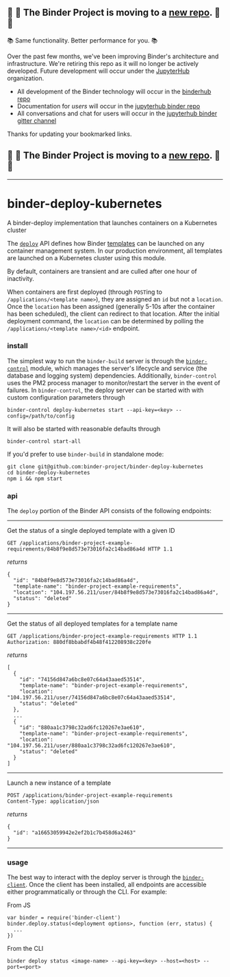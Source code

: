 ## :dash: :dash: **The Binder Project is moving to a [new repo](https://github.com/jupyterhub/binderhub).** :dash: :dash:

:books: Same functionality. Better performance for you. :books:

Over the past few months, we've been improving Binder's architecture and infrastructure. We're retiring this repo as it will no longer be actively developed. Future development will occur under the [JupyterHub](https://github.com/jupyterhub/) organization.

* All development of the Binder technology will occur in the [binderhub repo](https://github.com/jupyterhub/binderhub)
* Documentation for *users* will occur in the [jupyterhub binder repo](https://github.com/jupyterhub/binder) 
* All conversations and chat for users will occur in the [jupyterhub binder gitter channel](https://gitter.im/jupyterhub/binder)

Thanks for updating your bookmarked links.

## :dash: :dash: **The Binder Project is moving to a [new repo](https://github.com/jupyterhub/binderhub).** :dash: :dash:

---

# binder-deploy-kubernetes
A binder-deploy implementation that launches containers on a Kubernetes cluster

The [`deploy`](https://github.com/binder-project/binder-protocol/blob/master/index.js#L262) API
defines how Binder
[templates](https://github.com/binder-project/binder-build#constructing-a-template-from-an-image)
can be launched on any container management system. In our production environment, all templates
are launched on a Kubernetes cluster using this module.

By default, containers are transient and are culled after one hour of inactivity.

When containers are first deployed (through `POST`ing to `/applications/<template name>`), they
are assigned an `id` but not a `location`. Once the `location` has been assigned (generally 5-10s
after the container has been scheduled), the client can redirect to that location. After the
initial deployment command, the `location` can be determined by polling the
`/applications/<template name>/<id>` endpoint.

### install
The simplest way to run the `binder-build` server is through the
[`binder-control`](https://github.com/binder-project/binder-control) module, which manages the
server's lifecycle and service (the database and logging system) dependencies.  Additionally,
`binder-control` uses the PM2 process manager to monitor/restart the server in the event of
failures. In `binder-control`, the deploy server can be started with with custom configuration
parameters through
```
binder-control deploy-kubernetes start --api-key=<key> --config=/path/to/config
```

It will also be started with reasonable defaults through
```
binder-control start-all
```

If you'd prefer to use `binder-build` in standalone mode:
```
git clone git@github.com:binder-project/binder-deploy-kubernetes
cd binder-deploy-kubernetes
npm i && npm start
```

### api

The `deploy` portion of the Binder API consists of the following endpoints:

----------------------------

Get the status of a single deployed template with a given ID

```
GET /applications/binder-project-example-requirements/84b8f9e8d573e73016fa2c14bad86a4d HTTP 1.1
```

*returns*

```
{
  "id": "84b8f9e8d573e73016fa2c14bad86a4d",
  "template-name": "binder-project-example-requirements",
  "location": "104.197.56.211/user/84b8f9e8d573e73016fa2c14bad86a4d",
  "status": "deleted"
}
```
------------------------------

Get the status of all deployed templates for a template name

```
GET /applications/binder-project-example-requirements HTTP 1.1
Authorization: 880df8bbabdf4b48f412208938c220fe
```

*returns*

```
[
  {
    "id": "74156d847a6bc8e07c64a43aaed53514",
    "template-name": "binder-project-example-requirements",
    "location": "104.197.56.211/user/74156d847a6bc8e07c64a43aaed53514",
    "status": "deleted"
  },
  ...
  {
    "id": "880aa1c3798c32ad6fc120267e3ae610",
    "template-name": "binder-project-example-requirements",
    "location": "104.197.56.211/user/880aa1c3798c32ad6fc120267e3ae610",
    "status": "deleted"
  }
]
```
-------------------------------

Launch a new instance of a template

```
POST /applications/binder-project-example-requirements
Content-Type: application/json
```

*returns*

```
{
  "id": "a16653059942e2ef2b1c7b458d6a2463"
}
```
--------------------------------

### usage

The best way to interact with the deploy server is through the
[`binder-client`](http://github.com/binder-project/binder-client). Once the client has been
installed, all endpoints are accessible either programmatically or through the CLI. For example:

From JS
```
var binder = require('binder-client')
binder.deploy.status(<deployment options>, function (err, status) {
  ...
})
```

From the CLI
```
binder deploy status <image-name> --api-key=<key> --host=<host> --port=<port>
```


